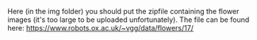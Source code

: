 Here (in the img folder) you should put the zipfile containing the flower images (it's too large to be uploaded unfortunately). The file can be found here: https://www.robots.ox.ac.uk/~vgg/data/flowers/17/
